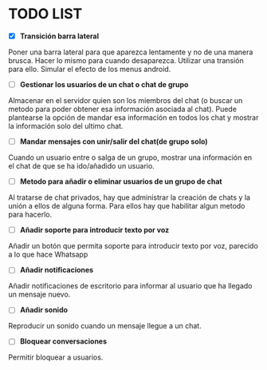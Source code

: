 # TODO LIST


* [x] **Transición barra lateral**

Poner una barra lateral para que aparezca lentamente y no de una manera brusca. Hacer lo mismo para cuando desaparezca. Utilizar una transión para ello. Simular el efecto de los menus android.

* [ ]  **Gestionar los usuarios de un chat o chat de grupo**

Almacenar en el servidor quien son los miembros del chat (o buscar un metodo para poder obtener esa información asociada al chat). Puede plantearse la opción de mandar esa información en todos los chat y mostrar la información solo del ultimo chat.


* [ ]  **Mandar mensajes con unir/salir del chat(de grupo solo)**

Cuando un usuario entre o salga de un grupo, mostrar una información en el chat de que se ha ido/añadido un usuario.


* [ ]  **Metodo para añadir o eliminar usuarios de un grupo de chat**


Al tratarse de chat privados, hay que administrar la creación de chats y la unión a ellos de alguna forma. Para ellos
hay que habilitar algun metodo para hacerlo.

* [ ]  **Añadir soporte para introducir texto por voz**

Añadir un botón que permita soporte para introducir texto por voz, parecido a lo que hace Whatsapp


* [ ]  **Añadir notificaciones**

Añadir notificaciones de escritorio para informar al usuario que ha llegado un mensaje nuevo.

* [ ]  **Añadir sonido**

Reproducir un sonido cuando un mensaje llegue a un chat.

* [ ]  **Bloquear conversaciones**

Permitir bloquear a usuarios.



